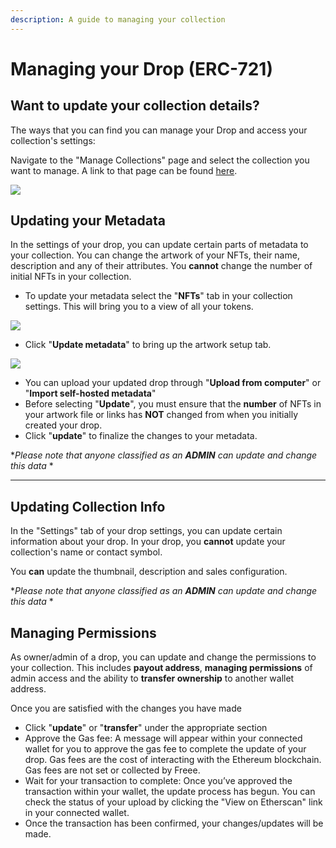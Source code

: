 ```yaml
---
description: A guide to managing your collection
---
```


# Managing your Drop (ERC-721)

## Want to update your collection details?

The ways that you can find you can manage your Drop and access your collection's settings:

Navigate to the "Manage Collections" page and select the collection you want to manage. A link to that page can be found [here](https://freee.xyz/manage).

![](../../imgs/drop-manage\_1.jpg)

## Updating your Metadata

In the settings of your drop, you can update certain parts of metadata to your collection. You can change the artwork of your NFTs, their name, description and any of their attributes. You **cannot** change the number of initial NFTs in your collection.

* To update your metadata select the "**NFTs**" tab in your collection settings. This will bring you to a view of all your tokens.

![](../../imgs/drop-manage\_2.jpg)

* Click "**Update metadata**" to bring up the artwork setup tab.

![](../../freee-create/drop)

* You can upload your updated drop through "**Upload from computer**" or "**Import self-hosted metadata**"
* Before selecting "**Update**", you must ensure that the **number** of NFTs in your artwork file or links has **NOT** changed from when you initially created your drop.
* Click "**update**" to finalize the changes to your metadata.

\*_Please note that anyone classified as an **ADMIN** can update and change this data_ \*

***

## Updating Collection Info

In the "Settings" tab of your drop settings, you can update certain information about your drop. In your drop, you **cannot** update your collection's name or contact symbol.

You **can** update the thumbnail, description and sales configuration.

\*_Please note that anyone classified as an **ADMIN** can update and change this data_ \*

## Managing Permissions

As owner/admin of a drop, you can update and change the permissions to your collection. This includes **payout address**, **managing permissions** of admin access and the ability to **transfer ownership** to another wallet address.

Once you are satisfied with the changes you have made

* Click "**update**" or "**transfer**" under the appropriate section
* Approve the Gas fee: A message will appear within your connected wallet for you to approve the gas fee to complete the update of your drop. Gas fees are the cost of interacting with the Ethereum blockchain. Gas fees are not set or collected by Freee.
* Wait for your transaction to complete: Once you’ve approved the transaction within your wallet, the update process has begun. You can check the status of your upload by clicking the "View on Etherscan" link in your connected wallet.
* Once the transaction has been confirmed, your changes/updates will be made.
